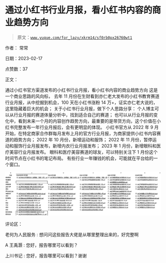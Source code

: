 # 通过小红书行业月报，看小红书内容的商业趋势方向

> 原文：[`www.yuque.com/for_lazy/xkrm14/sf0rb0px26760wt1`](https://www.yuque.com/for_lazy/xkrm14/sf0rb0px26760wt1)

作者： 常常

日期：2023-02-17

点赞数：37

正文：

通过小红书官方渠道发布的小红书行业月报，看小红书内容的商业趋势方向 这是一个商业思路的风向标， 去年 11 月份在生财看到亦仁老大发布的小红书教育赛道行业月报，从中挖掘到机会，100 天在小红书涨粉 14 万+，证实亦仁老大说的，这里隐藏着巨大的机会； 关于小红书行业月报，做下个人思路分享： 个人博主可以从行业月报的赛道体量分析中，找到适合自己的赛道； 也可以从行业月报的变化中，看到未来一个月的内容创作趋势方向，最重要的是带货方向，这个价值在小红书完整发布一年行业月报后，会有更明显的体现。 小红书官方从 2022 年 9 月开始，在特定商家合作群每月发布上月的官方行业月报，为商家提供小红书内容赛道的趋势方向； 2022 年 10 月份，新增运动和服饰； 2022 年 11 月份，暂停运动和服饰行业月报发布，新增内衣行业月报发布； 2023 年 1 月份，新增眼科和医疗美容行业月报发布。 眼科和医疗美容赛道的球友，可以特别关注下 1 月份这个时间节点在小红书的笔记布局。 有些行业一年赚钱的机会，可能就在平台给的一个窗口。

![](img/f79ed75c783795d52d42726a3ae3f71e.png)  

评论区：

老何为人民服务 : 想问问这些报告大佬是从哪里整理出来的，好完整啊

A 王禹灏 : 您好，报告哪里可以看到？

上川书记 : 您好，报告哪里可以看到？谢谢

